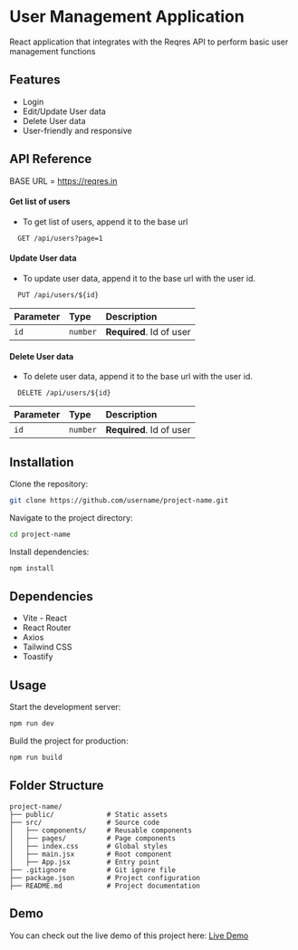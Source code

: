 
# User Management Application

React application that integrates with the Reqres API to perform basic user management functions


## Features

- Login
- Edit/Update User data
- Delete User data
- User-friendly and responsive 


## API Reference
BASE URL = https://reqres.in

#### Get list of users
- To get list of users, append it to the base url

```http
  GET /api/users?page=1
```


#### Update User data
- To update user data, append it to the base url with the user id.
```http
  PUT /api/users/${id}
```

| Parameter | Type     | Description                       |
| :-------- | :------- | :-------------------------------- |
| `id`      | `number` | **Required**. Id of user |

#### Delete User data
- To delete user data, append it to the base url with the user id.
```http
  DELETE /api/users/${id}
```

| Parameter | Type     | Description                       |
| :-------- | :------- | :-------------------------------- |
| `id`      | `number` | **Required**. Id of user |


## Installation
Clone the repository:
```sh
git clone https://github.com/username/project-name.git
```

Navigate to the project directory:
```sh
cd project-name
```

Install dependencies:
```sh
npm install
```

## Dependencies
- Vite - React
- React Router
- Axios
- Tailwind CSS
- Toastify
## Usage

Start the development server:
```sh
npm run dev
```

Build the project for production:
```sh
npm run build
```

## Folder Structure
```
project-name/
├── public/             # Static assets
├── src/                # Source code
│   ├── components/     # Reusable components
│   ├── pages/          # Page components
│   ├── index.css       # Global styles
│   ├── main.jsx        # Root component
│   ├── App.jsx         # Entry point
├── .gitignore          # Git ignore file
├── package.json        # Project configuration
├── README.md           # Project documentation
```
## Demo
You can check out the live demo of this project here:
[Live Demo](https://user-management-app-sm.netlify.app/)

